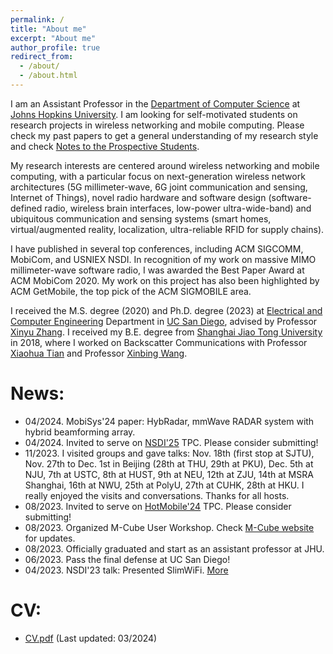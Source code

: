 ```yaml
---
permalink: /
title: "About me"
excerpt: "About me"
author_profile: true
redirect_from: 
  - /about/
  - /about.html
---
```

<style>
red { color: red }
yellow { color: yellow }
</style>


I am an Assistant Professor in the [Department of Computer Science](https://www.cs.jhu.edu/) at [Johns Hopkins University](https://www.jhu.edu/). I am looking for self-motivated students on research projects in wireless networking and mobile computing. Please check my past papers to get a general understanding of my research style and check [Notes to the Prospective Students](https://renjiezhao.github.io/notes_to_students). 

My research interests are centered around wireless networking and mobile computing, with a particular focus on next-generation wireless network architectures (5G millimeter-wave, 6G joint communication and sensing, Internet of Things), novel radio hardware and software design (software-defined radio, wireless brain interfaces, low-power ultra-wide-band) and ubiquitous communication and sensing systems (smart homes, virtual/augmented reality, localization, ultra-reliable RFID for supply chains).

I have published in several top conferences, including ACM SIGCOMM, MobiCom, and USNIEX NSDI. In recognition of my work on massive MIMO millimeter-wave software radio, I was awarded the Best Paper Award at ACM MobiCom 2020. My work on this project has also been highlighted by ACM GetMobile, the top pick of the ACM SIGMOBILE area.

I received the M.S. degree (2020) and Ph.D. degree (2023) at [Electrical and Computer Engineering](http://www.ece.ucsd.edu/) Department in [UC San Diego](https://ucsd.edu), advised by Professor [Xinyu Zhang](http://xyzhang.ucsd.edu).
I received my B.E. degree from [Shanghai Jiao Tong University](http://en.sjtu.edu.cn/) in 2018, where I worked on Backscatter Communications with Professor [Xiaohua Tian](http://iiot.sjtu.edu.cn/xtian/) and Professor [Xinbing Wang](http://www.cs.sjtu.edu.cn/~wang-xb/). 


# News:  
* 04/2024. MobiSys'24 paper: HybRadar, mmWave RADAR system with hybrid beamforming array.
* 04/2024. Invited to serve on [NSDI'25](https://www.usenix.org/conference/nsdi25) TPC. Please consider submitting!
* 11/2023. I visited groups and gave talks: Nov. 18th (first stop at SJTU), Nov. 27th to Dec. 1st in Beijing (28th at THU, 29th at PKU), Dec. 5th at NJU, 7th at USTC, 8th at HUST, 9th at NEU, 12th at ZJU, 14th at MSRA Shanghai, 16th at NWU, 25th at PolyU, 27th at CUHK, 28th at HKU. I really enjoyed the visits and conversations. Thanks for all hosts.
* 08/2023. Invited to serve on [HotMobile'24](http://www.hotmobile.org/2024/) TPC. Please consider submitting!
* 08/2023. Organized M-Cube User Workshop. Check [M-Cube website](http://m3.ucsd.edu/sdr/) for updates.
* 08/2023. Officially graduated and start as an assistant professor at JHU.
* 06/2023. Pass the final defense at UC San Diego! 
* 04/2023. NSDI'23 talk: Presented SlimWiFi.
[More](https://renjiezhao.github.io/news_archive)



# CV:  
* [CV.pdf](https://renjiezhao.github.io/files/CV.pdf) (Last updated: 03/2024)